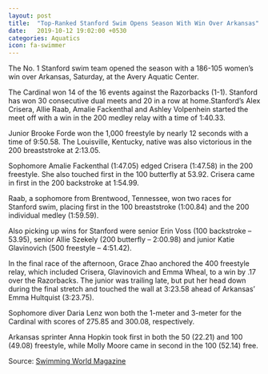 ```yaml
---
layout: post
title:  "Top-Ranked Stanford Swim Opens Season With Win Over Arkansas"
date:   2019-10-12 19:02:00 +0530
categories: Aquatics
icon: fa-swimmer
---
```


 The No. 1 Stanford swim team opened the season with a 186-105 women’s win over Arkansas, Saturday, at the Avery Aquatic Center.

The Cardinal won 14 of the 16 events against the Razorbacks (1-1). Stanford has won 30 consecutive dual meets and 20 in a row at home.Stanford’s Alex Crisera, Allie Raab, Amalie Fackenthal and Ashley Volpenhein started the meet off with a win in the 200 medley relay with a time of 1:40.33.

Junior Brooke Forde won the 1,000 freestyle by nearly 12 seconds with a time of 9:50.58. The Louisville, Kentucky, native was also victorious in the 200 breaststroke at 2:13.05.

Sophomore Amalie Fackenthal (1:47.05) edged Crisera (1:47.58) in the 200 freestyle. She also touched first in the 100 butterfly at 53.92. Crisera came in first in the 200 backstroke at 1:54.99.

Raab, a sophomore from Brentwood, Tennessee, won two races for Stanford swim, placing first in the 100 breaststroke (1:00.84) and the 200 individual medley (1:59.59).

Also picking up wins for Stanford were senior Erin Voss (100 backstroke – 53.95), senior Allie Szekely (200 butterfly – 2:00.98) and junior Katie Glavinovich (500 freestyle – 4:51.42).

In the final race of the afternoon, Grace Zhao anchored the 400 freestyle relay, which included Crisera, Glavinovich and Emma Wheal, to a win by .17 over the Razorbacks. The junior was trailing late, but put her head down during the final stretch and touched the wall at 3:23.58 ahead of Arkansas’ Emma Hultquist (3:23.75).

Sophomore diver Daria Lenz won both the 1-meter and 3-meter for the Cardinal with scores of 275.85 and 300.08, respectively.

Arkansas sprinter Anna Hopkin took first in both the 50 (22.21) and 100 (49.08) freestyle, while Molly Moore came in second in the 100 (52.14) free.


Source: [Swimming World Magazine](https://www.swimmingworldmagazine.com/news/top-ranked-stanford-swim-opens-season-with-win-over-arkansas)

